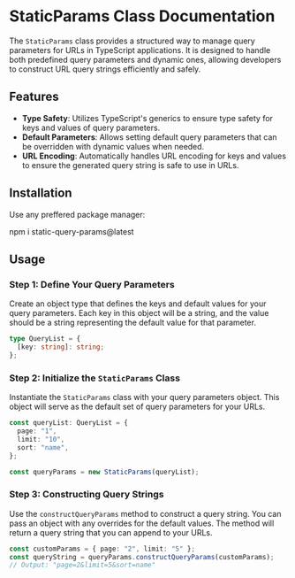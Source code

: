 # StaticParams Class Documentation

The `StaticParams` class provides a structured way to manage query parameters for URLs in TypeScript applications. It is designed to handle both predefined query parameters and dynamic ones, allowing developers to construct URL query strings efficiently and safely.

## Features

- **Type Safety**: Utilizes TypeScript's generics to ensure type safety for keys and values of query parameters.
- **Default Parameters**: Allows setting default query parameters that can be overridden with dynamic values when needed.
- **URL Encoding**: Automatically handles URL encoding for keys and values to ensure the generated query string is safe to use in URLs.

## Installation

Use any preffered package manager:

npm i static-query-params@latest

## Usage

### Step 1: Define Your Query Parameters

Create an object type that defines the keys and default values for your query parameters. Each key in this object will be a string, and the value should be a string representing the default value for that parameter.

```typescript
type QueryList = {
  [key: string]: string;
};
```

### Step 2: Initialize the `StaticParams` Class

Instantiate the `StaticParams` class with your query parameters object. This object will serve as the default set of query parameters for your URLs.

```typescript
const queryList: QueryList = {
  page: "1",
  limit: "10",
  sort: "name",
};

const queryParams = new StaticParams(queryList);
```

### Step 3: Constructing Query Strings

Use the `constructQueryParams` method to construct a query string. You can pass an object with any overrides for the default values. The method will return a query string that you can append to your URLs.

```typescript
const customParams = { page: "2", limit: "5" };
const queryString = queryParams.constructQueryParams(customParams);
// Output: "page=2&limit=5&sort=name"
```






